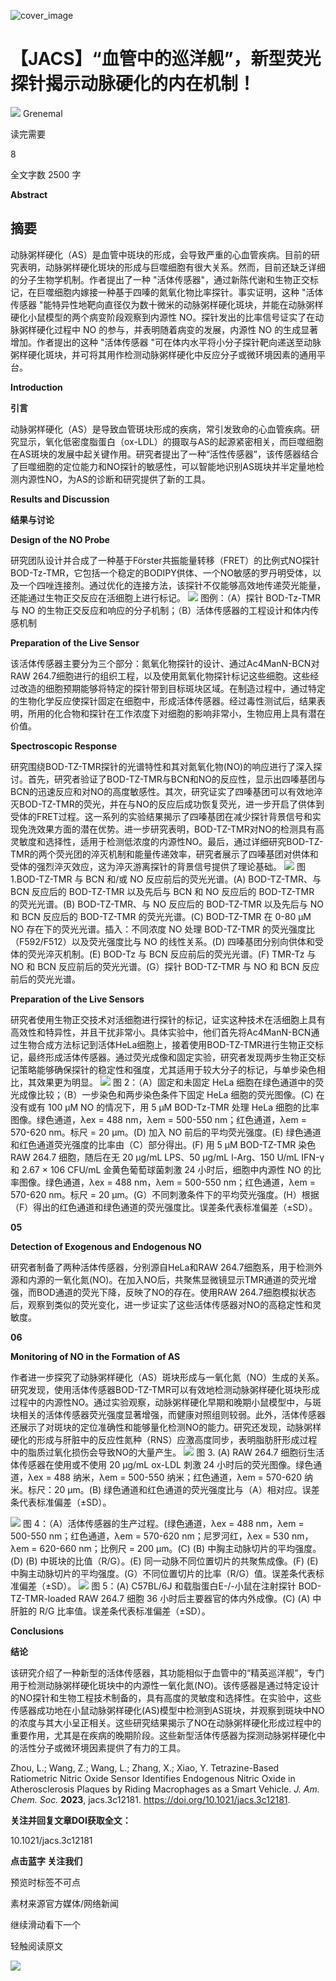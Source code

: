﻿![cover_image](https://mmbiz.qpic.cn/mmbiz_jpg/wzBk7nZmzgq1FhLP0MbGJPaWTicicKib0l8GqIkg0SMYo3PqJ0Xv1BMR8iaVLKicvyibibzWxPibUUow11s1V4ws6UKkqw/0?wx_fmt=jpeg) 

#  【JACS】“血管中的巡洋舰”，新型荧光探针揭示动脉硬化的内在机制！ 
 


![](../asset/2023-12-20_a6b5f90893c872c3940620d3f1175b72_0.png)
Grenemal

读完需要

8

全文字数 2500 字

**Abstract**

## **摘要**

动脉粥样硬化（AS）是血管中斑块的形成，会导致严重的心血管疾病。目前的研究表明，动脉粥样硬化斑块的形成与巨噬细胞有很大关系。然而，目前还缺乏详细的分子生物学机制。作者提出了一种 "活体传感器"，通过新陈代谢和生物正交标记，在巨噬细胞内嫁接一种基于四嗪的氮氧化物比率探针。事实证明，这种 "活体传感器 "能特异性地靶向直径仅为数十微米的动脉粥样硬化斑块，并能在动脉粥样硬化小鼠模型的两个病变阶段观察到内源性 NO。探针发出的比率信号证实了在动脉粥样硬化过程中 NO 的参与，并表明随着病变的发展，内源性 NO 的生成显著增加。作者提出的这种 "活体传感器 "可在体内水平将小分子探针靶向递送至动脉粥样硬化斑块，并可将其用作检测动脉粥样硬化中反应分子或微环境因素的通用平台。

**Introduction**

**引言**

动脉粥样硬化（AS）是导致血管斑块形成的疾病，常引发致命的心血管疾病。研究显示，氧化低密度脂蛋白（ox-LDL）的摄取与AS的起源紧密相关，而巨噬细胞在AS斑块的发展中起关键作用。研究者提出了一种“活性传感器”，该传感器结合了巨噬细胞的定位能力和NO探针的敏感性，可以智能地识别AS斑块并半定量地检测内源性NO，为AS的诊断和研究提供了新的工具。

**Results and Discussion**

**结果与讨论**



**Design of the NO Probe**

研究团队设计并合成了一种基于Förster共振能量转移（FRET）的比例式NO探针BOD-Tz-TMR，它包括一个稳定的BODIPY供体、一个NO敏感的罗丹明受体，以及一个四唑连接剂。通过优化的连接方法，该探针不仅能够高效地传递荧光能量，还能通过生物正交反应在活细胞上进行标记。
![](../asset/2023-12-20_0afc59e296f074f9d935980804d00987_1.png)
图例：（A）探针 BOD-Tz-TMR 与 NO 的生物正交反应和响应的分子机制；（B）活体传感器的工程设计和体内传感机制



**Preparation of the Live Sensor**

该活体传感器主要分为三个部分：氮氧化物探针的设计、通过Ac4ManN-BCN对RAW 264.7细胞进行的组织工程，以及使用氮氧化物探针标记这些细胞。这些经过改造的细胞预期能够将特定的探针带到目标斑块区域。在制造过程中，通过特定的生物化学反应使探针固定在细胞中，形成活体传感器。经过毒性测试后，结果表明，所用的化合物和探针在工作浓度下对细胞的影响非常小，生物应用上具有潜在价值。



**Spectroscopic Response**

研究围绕BOD-TZ-TMR探针的光谱特性和其对氮氧化物(NO)的响应进行了深入探讨。首先，研究者验证了BOD-TZ-TMR与BCN和NO的反应性，显示出四嗪基团与BCN的迅速反应和对NO的高度敏感性。其次，研究证实了四嗪基团可以有效地淬灭BOD-TZ-TMR的荧光，并在与NO的反应后成功恢复荧光，进一步开启了供体到受体的FRET过程。这一系列的实验结果揭示了四嗪基团在减少探针背景信号和实现免洗效果方面的潜在优势。进一步研究表明，BOD-TZ-TMR对NO的检测具有高灵敏度和选择性，适用于检测低浓度的内源性NO。最后，通过详细研究BOD-TZ-TMR的两个荧光团的淬灭机制和能量传递效率，研究者展示了四嗪基团对供体和受体的强烈淬灭效应，这为淬灭游离探针的背景信号提供了理论基础。
![](../asset/2023-12-20_d90a63132e531a6d70666022cb1d969e_2.png)
图 1.BOD-TZ-TMR 与 BCN 和/或 NO 反应前后的荧光光谱。(A) BOD-TZ-TMR、与 BCN 反应后的 BOD-TZ-TMR 以及先后与 BCN 和 NO 反应后的 BOD-TZ-TMR 的荧光光谱。(B) BOD-TZ-TMR、与 NO 反应后的 BOD-TZ-TMR 以及先后与 NO 和 BCN 反应后的 BOD-TZ-TMR 的荧光光谱。(C) BOD-TZ-TMR 在 0-80 μM NO 存在下的荧光光谱。插入：不同浓度 NO 处理 BOD-TZ-TMR 的荧光强度比（F592/F512）以及荧光强度比与 NO 的线性关系。(D) 四嗪基团分别向供体和受体的荧光淬灭机制。(E) BOD-Tz 与 BCN 反应前后的荧光光谱。(F) TMR-Tz 与 NO 和 BCN 反应前后的荧光光谱。(G）探针 BOD-TZ-TMR 与 NO 和 BCN 反应前后的荧光光谱。


**Preparation of the Live Sensors**

研究者使用生物正交技术对活细胞进行探针的标记，证实这种技术在活细胞上具有高效性和特异性，并且干扰非常小。具体实验中，他们首先将Ac4ManN-BCN通过生物合成方法标记到活体HeLa细胞上，接着使用BOD-TZ-TMR进行生物正交标记，最终形成活体传感器。通过荧光成像和固定实验，研究者发现两步生物正交标记策略能够确保探针的稳定性和强度，尤其适用于较大分子的标记，与单步染色相比，其效果更为明显。
![](../asset/2023-12-20_a2962b003324d9f06311d7e323c9ff0d_3.png)
图 2：（A）固定和未固定 HeLa 细胞在绿色通道中的荧光成像比较；（B）一步染色和两步染色条件下固定 HeLa 细胞的荧光图像。(C) 在没有或有 100 μM NO 的情况下，用 5 μM BOD-Tz-TMR 处理 HeLa 细胞的比率图像。绿色通道，λex = 488 nm，λem = 500-550 nm；红色通道，λem = 570-620 nm。标尺 = 20 μm。(D) 加入 NO 前后的平均荧光强度。(E) 绿色通道和红色通道荧光强度的比率由（C）部分得出。(F) 用 5 μM BOD-TZ-TMR 染色 RAW 264.7 细胞，随后在无 20 μg/mL LPS、50 μg/mL l-Arg、150 U/mL IFN-γ 和 2.67 × 106 CFU/mL 金黄色葡萄球菌刺激 24 小时后，细胞中内源性 NO 的比率图像。绿色通道，λex = 488 nm，λem = 500-550 nm；红色通道，λem = 570-620 nm。标尺 = 20 μm。(G）不同刺激条件下的平均荧光强度。(H）根据（F）得出的红色通道和绿色通道的荧光强度比。误差条代表标准偏差（±SD）。

**05**

**Detection of Exogenous and Endogenous NO**

研究者制备了两种活体传感器，分别源自HeLa和RAW 264.7细胞系，用于检测外源和内源的一氧化氮(NO)。在加入NO后，共聚焦显微镜显示TMR通道的荧光增强，而BOD通道的荧光下降，反映了NO的存在。使用RAW 264.7细胞模拟状态后，观察到类似的荧光变化，进一步证实了这些活体传感器对NO的高稳定性和灵敏度。

**06**

**Monitoring of NO in the Formation of AS**

作者进一步探究了动脉粥样硬化（AS）斑块形成与一氧化氮（NO）生成的关系。研究发现，使用活体传感器BOD-TZ-TMR可以有效地检测动脉粥样硬化斑块形成过程中的内源性NO。通过实验观察，动脉粥样硬化早期和晚期小鼠模型中，与斑块相关的活体传感器荧光强度显著增强，而健康对照组则较弱。此外，活体传感器还展示了对斑块的定位准确性和能够量化检测NO的能力。研究还发现，动脉粥样硬化的形成与肝脏中的反应性氮种（RNS）应激高度同步，表明脂肪肝形成过程中的脂质过氧化损伤会导致NO的大量产生。
![](../asset/2023-12-20_31dc835d2c77affe3a4a8330bfd0a148_4.png)
图 3. (A) RAW 264.7 细胞衍生活体传感器在使用或不使用 20 μg/mL ox-LDL 刺激 24 小时后的荧光图像。绿色通道，λex = 488 纳米，λem = 500-550 纳米；红色通道，λem = 570-620 纳米。标尺：20 μm。(B) 绿色通道和红色通道的荧光强度比与（A）相对应。误差条代表标准偏差（±SD）。

![](../asset/2023-12-20_8cc2f5170a0832ca944bcf5f584df94c_5.png)
图 4：（A）活体传感器的生产过程。(绿色通道，λex = 488 nm，λem = 500-550 nm；红色通道，λem = 570-620 nm；尼罗河红，λex = 530 nm，λem = 620-660 nm；比例尺 = 200 μm。(C) (B) 中胸主动脉切片的平均强度。(D) (B) 中斑块的比值（R/G）。(E) 同一动脉不同位置切片的共聚焦成像。(F) (E) 中胸主动脉切片的平均强度。(G）不同位置切片的比率（R/G）值。误差条代表标准偏差（±SD）。
![](../asset/2023-12-20_6d7a5fd5faf016686428af08bd9f9938_6.png)
图 5：(A) C57BL/6J 和载脂蛋白E-/-小鼠在注射探针 BOD-TZ-TMR-loaded RAW 264.7 细胞 36 小时后主要器官的体内外成像。(C) (A) 中肝脏的 R/G 比率值。误差条代表标准偏差（±SD）。

**Conclusions**

**结论**

该研究介绍了一种新型的活体传感器，其功能相似于血管中的“精英巡洋舰”，专门用于检测动脉粥样硬化斑块中的内源性一氧化氮(NO)。该传感器是通过特定设计的NO探针和生物工程技术制备的，具有高度的灵敏度和选择性。在实验中，这些传感器成功地在小鼠动脉粥样硬化(AS)模型中检测到AS斑块，并观察到斑块中NO的浓度与其大小呈正相关。这些研究结果揭示了NO在动脉粥样硬化形成过程中的重要作用，尤其是在疾病的晚期阶段。这些新型活体传感器为探测动脉粥样硬化中的活性分子或微环境因素提供了有力的工具。

Zhou, L.; Wang, Z.; Wang, L.; Zhang, X.; Xiao, Y. Tetrazine-Based Ratiometric Nitric Oxide Sensor Identifies Endogenous Nitric Oxide in Atherosclerosis Plaques by Riding Macrophages as a Smart Vehicle. *J. Am. Chem. Soc.* **2023**, jacs.3c12181. https://doi.org/10.1021/jacs.3c12181.

**关注并回复文章DOI获取全文：**

10.1021/jacs.3c12181

**点击蓝字 关注我们**

预览时标签不可点

素材来源官方媒体/网络新闻

  继续滑动看下一个 

 轻触阅读原文 

  ![](http://mmbiz.qpic.cn/mmbiz_png/wzBk7nZmzgq7v9Dg22Sz7VtfIJUOJaRx0AfgRtlrKZzKwOhTlicicAor2tvrgf1LUONnpYH3wKPRRrtL6nCvs0tQ/0?wx_fmt=png)  

